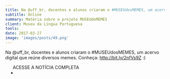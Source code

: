 ```yaml
---
title: Na @uff_br, docentes e alunos criaram o #MUSEUdosMEMES, um acervo digital que reúne diversos memes…
subtitle: Online
summary: Matéria sobre o projeto MUSEUdeMEMES
client: Museu da Língua Portuguesa
tools: 
date: 2017-03-27
image: 'images/posts/49.png'
---
```


Na @uff_br, docentes e alunos criaram o #MUSEUdosMEMES, um acervo digital que reúne diversos memes. Conheça: http://bit.ly/2nfVs9Z :)

<div class="post__share"><ul class="share__list list-reset">ACESSE A NOTÍCIA COMPLETA<li class="share__item" style="margin-left: 10px"><a class="share__link share__facebook" style="background: #fa5657" href="https://twitter.com/MuseudaLingua/status/846360980842053632" 
onclick=window.open(this.href, 'pop-up', 'left=20,top=20,width=500,height=500,toolbar=1,resizable=0'); return false;" title="Link" rel="nofollow"><i class="fa-solid fa-link"></i></a></li></ul></div>
<!-- <div class="gallery-box"><div class="gallery"><img src="/clipping/images/example-1.jpg" loading="lazy" alt="Project"><img src="/clipping/images/example-2.jpg" loading="lazy" alt="Project"></div><em>Gallery / <a href="https://www.freepik.com/" target="_blank">Freepic</a></em></div> -->